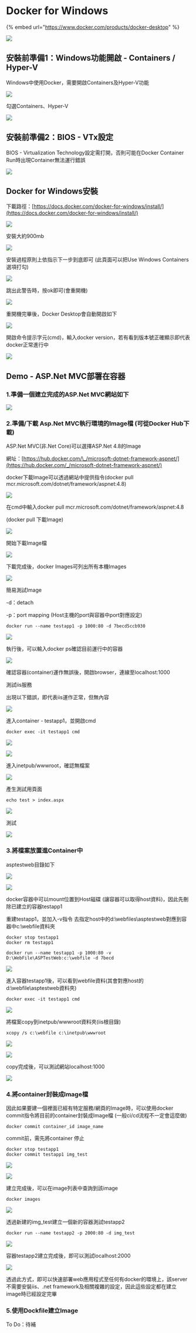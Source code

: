 # Docker for Windows

{% embed url="https://www.docker.com/products/docker-desktop" %}



![](../.gitbook/assets/image%20%28177%29.png)



## 安裝前準備1：Windows功能開啟 - Containers / Hyper-V

Windows中使用Docker，需要開啟Containers及Hyper-V功能

![](../.gitbook/assets/image%20%28112%29.png)

勾選Containers、Hyper-V

![](../.gitbook/assets/image%20%28176%29.png)

## 安裝前準備2：BIOS - VTx設定

BIOS - Virtualization Technology設定需打開，否則可能在Docker Container Run時出現Container無法運行錯誤

![](../.gitbook/assets/image%20%2826%29.png)

## Docker for Windows安裝

下載路徑：[https://docs.docker.com/docker-for-windows/install/](https://docs.docker.com/docker-for-windows/install/)

![](../.gitbook/assets/image%20%28121%29.png)

安裝大約900mb

![](../.gitbook/assets/image%20%28139%29.png)

安裝過程原則上依指示下一步到底即可 \(此頁面可以把Use Windows Containers選項打勾\)

![](../.gitbook/assets/image%20%28149%29.png)

跳出此警告時，按ok即可\(會重開機\)



![](../.gitbook/assets/image%20%2897%29.png)

重開機完畢後，Docker Desktop會自動開啟如下

![](../.gitbook/assets/image%20%2894%29.png)

開啟命令提示字元\(cmd\)，輸入docker version，若有看到版本號正確顯示即代表docker正常進行中

![](../.gitbook/assets/image%20%2860%29.png)

## Demo - ASP.Net MVC部署在容器

### 1.準備一個建立完成的ASP.Net MVC網站如下

![](../.gitbook/assets/image%20%2890%29.png)

### 2.準備/下載 Asp.Net MVC執行環境的Image檔 \(可從Docker Hub下載\)

ASP.Net MVC\(非.Net Core\)可以選擇ASP.Net 4.8的Image

網址：[https://hub.docker.com/\_/microsoft-dotnet-framework-aspnet/](https://hub.docker.com/_/microsoft-dotnet-framework-aspnet/)

docker下載Image可以透過網站中提供指令\(docker pull mcr.microsoft.com/dotnet/framework/aspnet:4.8\)

![](../.gitbook/assets/image%20%2889%29.png)

在cmd中輸入docker pull mcr.microsoft.com/dotnet/framework/aspnet:4.8

\(docker pull 下載Image\)

![](../.gitbook/assets/image%20%2842%29.png)

開始下載Image檔

![](../.gitbook/assets/image%20%2885%29.png)

下載完成後，docker Images可列出所有本機Images

![](../.gitbook/assets/image%20%2857%29.png)

簡易測試Image

-d：detach

-p：port mapping \(Host主機的port與容器中port對應設定\)

```text
docker run --name testapp1 -p 1000:80 -d 7becd5ccb930
```

![](../.gitbook/assets/image%20%2845%29.png)

執行後，可以輸入docker ps確認目前運行中的容器

![](../.gitbook/assets/image%20%2815%29.png)

確認容器\(container\)運作無誤後，開啟browser，連線至localhost:1000

測試iis服務

出現以下錯誤，即代表iis運作正常，但無內容

![](../.gitbook/assets/image%20%28110%29.png)

進入container - testapp1，並開啟cmd

```text
docker exec -it testapp1 cmd
```

![](../.gitbook/assets/image%20%28123%29.png)

![](../.gitbook/assets/image%20%2848%29.png)

進入inetpub/wwwroot，確認無檔案

![](../.gitbook/assets/image%20%2833%29.png)

產生測試用頁面

```text
echo test > index.aspx
```

![](../.gitbook/assets/image%20%28172%29.png)

測試

![](../.gitbook/assets/image%20%2819%29.png)

### 3.將檔案放置進Container中

asptestweb目錄如下

![](../.gitbook/assets/image%20%28161%29.png)

![](../.gitbook/assets/image%20%28159%29.png)

docker容器中可以mount位置到Host磁碟 \(讓容器可以取得host資料\)，因此先刪除已建立的容器testapp1

重建testapp1，並加入-v指令 去指定host中的d:\webfiles\asptestweb對應到容器中c:\webfile資料夾

```text
docker stop testapp1
docker rm testapp1
```

```text
docker run --name testapp1 -p 1000:80 -v D:\WebFile\ASPTestWeb:c:\webfile -d 7becd
```

![](../.gitbook/assets/image%20%2855%29.png)

進入容器testapp1後，可以看到webfile資料\(其會對應host的d:\webfile\asptestweb資料夾\)

```text
docker exec -it testapp1 cmd
```

![](../.gitbook/assets/image%20%28128%29.png)

將檔案copy到inetpub/wwwroot資料夾\(iis根目錄\)

```text
xcopy /s c:\webfile c:\inetpub\wwwroot
```

![](../.gitbook/assets/image%20%28153%29.png)

![](../.gitbook/assets/image%20%2876%29.png)

copy完成後，可以測試網站localhost:1000

![](../.gitbook/assets/image%20%2812%29.png)

### 4.將container封裝成Image檔

因此如果要建一個裡面已經有特定服務/網頁的Image時，可以使用docker commit指令將目前的container封裝成Image檔 \(一般ci/cd流程不一定會這麼做\)

```text
docker commit container_id image_name
```

commit‌前，需先將container 停止

```text
docker stop testapp1
docker commit testapp1 img_test
```

![](../.gitbook/assets/image%20%28171%29.png)

![](../.gitbook/assets/image%20%2821%29.png)

建立完成後，可以在image列表中查詢到該image

```text
docker images
```

![](../.gitbook/assets/image%20%28138%29.png)

透過新建的img\_test建立一個新的容器測試testapp2

```text
docker run --name testapp2 -p 2000:80 -d img_test
```

![](../.gitbook/assets/image%20%2864%29.png)

容器testapp2建立完成後，即可以測試localhost:2000

![](../.gitbook/assets/image%20%28156%29.png)

透過此方式，即可以快速部署web應用程式至任何有docker的環境上，該server不需要安裝iis、.net framework及相關複雜的設定，因此這些設定都在建立image時已經設定完畢

### 5.使用Dockfile建立Image

To Do：待補













